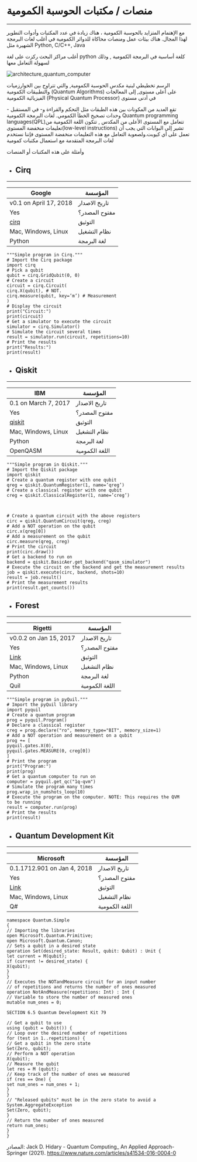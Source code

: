 # منصات / مكتبات الحوسبة الكمومية
---

مع الإهتمام المتزايد بالحوسبة الكمومية ، هناك زيادة في عدد المكتبات وأدوات التطوير لهذا المجال. هناك بيئات عمل ومنصات محاكاة للدوائر الكمومية في أغلب لغات البرمجة الشهيرة مثل 
Python, C/C++, Java

أغلب مراكز البحث ركزت على لغة python كلغة أساسية في البرمجة الكمومية , وذلك لسهولة التعامل معها 


![architecture_quantum_computer](~/images/architecture_quantum_computer.png)


الرسم تخطيطي لبنية مكدس الحوسبة الكمومية, والتي تتراوح بين الخوارزميات والتطبيقات الكمومية (Quantum Algorithms) على أعلى مستوى, إلى المعالجات الفيزيائية الكمومية 
(Physical Quantum Processor) في أدنى مستوى


تقع العديد من المكونات بين هذه الطبقات مثل التحكم والقراءة و- في المستقبل - وحدات تصحيح الخطأ الكمومي.
لغات البرمجة الكمومية  Quantum programming languages(QPL)تتعامل مع المستوى الأعلى من المكدس , تتكون اللغة الكمومية من تعليمات منخفضة المستوى(low-level instructions) تشير إلى البوابات التي يجب أن تعمل على أي كيوبت.ولصعوبة التعامل مع هذه التعليمات منخفضة 
المستوى فإننا نستخدم لغات البرمجة المتقدمة مع استعمال مكتبات كمومية



وأمثلة على هذه المكتبات أو المنصات 

- ## Cirq
- ---

| Google                          | المؤسسة         |
| -----------                     | ----------       |
| v0.1 on April 17, 2018          |  تاريخ الاصدار   |
| Yes                             |  مفتوح المصدر؟  |
| [cirq](https://cirq.readthedocs.io/en/stable/)|  التوثيق   |
| Mac, Windows, Linux             |  نظام التشغيل   |
| Python                          |  لغة البرمجة    |


    """Simple program in Cirq."""
    # Import the Cirq package
    import cirq
    # Pick a qubit
    qubit = cirq.GridQubit(0, 0)
    # Create a circuit
    circuit = cirq.Circuit(
    cirq.X(qubit), # NOT.
    cirq.measure(qubit, key=’m’) # Measurement
    )
    # Display the circuit
    print("Circuit:")
    print(circuit)
    # Get a simulator to execute the circuit
    simulator = cirq.Simulator()
    # Simulate the circuit several times
    result = simulator.run(circuit, repetitions=10)
    # Print the results
    print("Results:")
    print(result)


- ## Qiskit
 ---

| IBM                          | المؤسسة         |
| -----------                     | ----------       |
| 0.1 on March 7, 2017         |  تاريخ الاصدار   |
| Yes                             |  مفتوح المصدر؟  |
| [qiskit](https://qiskit.org/documentation/)|  التوثيق   |
| Mac, Windows, Linux             |  نظام التشغيل   |
| Python                          |  لغة البرمجة    |
| OpenQASM                          |  اللغة الكمومية   |

    """Simple program in Qiskit."""
    # Import the Qiskit package
    import qiskit
    # Create a quantum register with one qubit
    qreg = qiskit.QuantumRegister(1, name=’qreg’)
    # Create a classical register with one qubit
    creg = qiskit.ClassicalRegister(1, name=’creg’)



    # Create a quantum circuit with the above registers
    circ = qiskit.QuantumCircuit(qreg, creg)
    # Add a NOT operation on the qubit
    circ.x(qreg[0])
    # Add a measurement on the qubit
    circ.measure(qreg, creg)
    # Print the circuit
    print(circ.draw())
    # Get a backend to run on
    backend = qiskit.BasicAer.get_backend("qasm_simulator")
    # Execute the circuit on the backend and get the measurement results
    job = qiskit.execute(circ, backend, shots=10)
    result = job.result()
    # Print the measurement results
    print(result.get_counts())


- ## Forest
---

| Rigetti                          | المؤسسة         |
| -----------                     | ----------       |
| v0.0.2 on Jan 15, 2017      |  تاريخ الاصدار   |
| Yes                             |  مفتوح المصدر؟  |
| [Link]([pyquil.readthedocs.io/en/latest/](https://www.rigetti.com/forest))|  التوثيق   |
| Mac, Windows, Linux             |  نظام التشغيل   |
| Python                          |  لغة البرمجة    |
| Quil                         |  اللغة الكمومية   |


    """Simple program in pyQuil."""
    # Import the pyQuil library
    import pyquil
    # Create a quantum program
    prog = pyquil.Program()
    # Declare a classical register
    creg = prog.declare("ro", memory_type="BIT", memory_size=1)
    # Add a NOT operation and measurement on a qubit
    prog += [
    pyquil.gates.X(0),
    pyquil.gates.MEASURE(0, creg[0])
    ]
    # Print the program
    print("Program:")
    print(prog)
    # Get a quantum computer to run on
    computer = pyquil.get_qc("1q-qvm")
    # Simulate the program many times
    prog.wrap_in_numshots_loop(10)
    # Execute the program on the computer. NOTE: This requires the QVM
    to be running
    result = computer.run(prog)
    # Print the results
    print(result)


- ## Quantum Development Kit
---

| Microsoft                          | المؤسسة         |
| -----------                     | ----------       |
| 0.1.1712.901 on Jan 4, 2018      |  تاريخ الاصدار   |
| Yes                             |  مفتوح المصدر؟  |
| [Link](microsoft.com/en-us/quantum/development-kit)|  التوثيق   |
| Mac, Windows, Linux             |  نظام التشغيل   |
| Q#                      |  اللغة الكمومية   |

    namespace Quantum.Simple
    {
    // Importing the libraries
    open Microsoft.Quantum.Primitive;
    open Microsoft.Quantum.Canon;
    // Sets a qubit in a desired state
    operation Set(desired_state: Result, qubit: Qubit) : Unit {
    let current = M(qubit);
    if (current != desired_state) {
    X(qubit);
    }
    }
    // Executes the NOTandMeasure circuit for an input number
    // of repetitions and returns the number of ones measured
    operation NotAndMeasure(repetitions: Int) : Int {
    // Variable to store the number of measured ones
    mutable num_ones = 0;

    SECTION 6.5 Quantum Development Kit 79

    // Get a qubit to use
    using (qubit = Qubit()) {
    // Loop over the desired number of repetitions
    for (test in 1..repetitions) {
    // Get a qubit in the zero state
    Set(Zero, qubit);
    // Perform a NOT operation
    X(qubit);
    // Measure the qubit
    let res = M (qubit);
    // Keep track of the number of ones we measured
    if (res == One) {
    set num_ones = num_ones + 1;
    }
    }
    // "Released qubits" must be in the zero state to avoid a
    System.AggregateException
    Set(Zero, qubit);
    }
    // Return the number of ones measured
    return num_ones;
    }
    }





المصادر:
Jack D. Hidary - Quantum Computing_ An Applied Approach-Springer (2021).
https://www.nature.com/articles/s41534-016-0004-0

